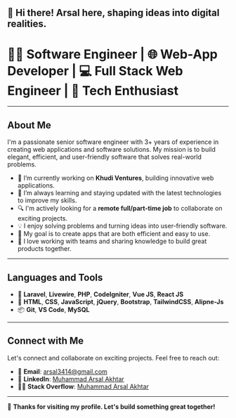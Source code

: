 ## 👋 Hi there! Arsal here, shaping ideas into digital realities. 

# **👨‍💻 Software Engineer | 🌐 Web-App Developer | 💻 Full Stack Web Engineer | 🚀 Tech Enthusiast**

---

## **About Me**

I'm a passionate senior software engineer with 3+ years of experience in creating web applications and software solutions. My mission is to build elegant, efficient, and user-friendly software that solves real-world problems.

- 🔭 I’m currently working on **Khudi Ventures**, building innovative web applications.  
- 🌱 I’m always learning and staying updated with the latest technologies to improve my skills.  
- 🔍 I'm actively looking for a **remote full/part-time job** to collaborate on exciting projects.  
- 💡 I enjoy solving problems and turning ideas into user-friendly software.  
- 🌟 My goal is to create apps that are both efficient and easy to use.  
- 🤝 I love working with teams and sharing knowledge to build great products together.  

---

## **Languages and Tools**
- 🚀 **Laravel**, **Livewire**, **PHP**, **CodeIgniter**, **Vue JS**, **React JS**   
- 🎨 **HTML**, **CSS**, **JavaScript**, **jQuery**, **Bootstrap**, **TailwindCSS**, **Alipne-Js**  
- 📦 **Git**, **VS Code**, **MySQL**

---

## **Connect with Me**

Let's connect and collaborate on exciting projects. Feel free to reach out:

- 📧 **Email**: [arsal3414@gmail.com](mailto:arsal3414@gmail.com)  
- 💼 **LinkedIn**: [Muhammad Arsal Akhtar](https://www.linkedin.com/in/muhammad-arsal-akhtar-774b44170/)  
- 🧑‍💻 **Stack Overflow**: [Muhammad Arsal Akhtar](https://stackoverflow.com/users/12010244/muhammad-arsal-akhtar)

---

🚀 **Thanks for visiting my profile. Let's build something great together!**
